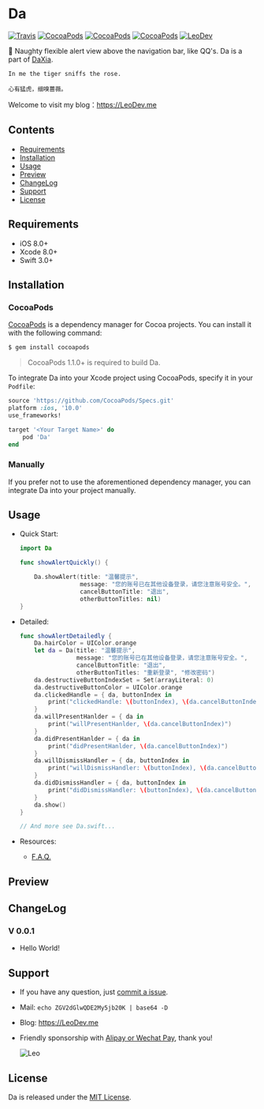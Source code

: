 # Da

[![Travis](https://img.shields.io/travis/iTofu/Da.svg?style=flat)](https://travis-ci.org/iTofu/Da)
[![CocoaPods](https://img.shields.io/cocoapods/v/Da.svg)](http://cocoadocs.org/docsets/Da)
[![CocoaPods](https://img.shields.io/cocoapods/l/Da.svg)](https://raw.githubusercontent.com/iTofu/Da/master/LICENSE)
[![CocoaPods](https://img.shields.io/cocoapods/p/Da.svg)](http://cocoadocs.org/docsets/Da)
[![LeoDev](https://img.shields.io/badge/blog-LeoDev.me-brightgreen.svg)](https://LeoDev.me)

🌟 Naughty flexible alert view above the navigation bar, like QQ's. Da is a part of [DaXia](https://github.com/iTofu/DaXia).

<!-- ![Da](https://raw.githubusercontent.com/iTofu/Da/master/DaDemoImage/DaDemoImage.png) -->

```
In me the tiger sniffs the rose.

心有猛虎，细嗅蔷薇。
```

Welcome to visit my blog：https://LeoDev.me



## Contents

* [Requirements](https://github.com/iTofu/Da#requirements)
* [Installation](https://github.com/iTofu/Da#installation)
* [Usage](https://github.com/iTofu/Da#usage)
* [Preview](https://github.com/iTofu/Da#preview)
* [ChangeLog](https://github.com/iTofu/Da#changelog)
* [Support](https://github.com/iTofu/Da#support)
* [License](https://github.com/iTofu/Da#license)



## Requirements

* iOS 8.0+
* Xcode 8.0+
* Swift 3.0+



## Installation

### CocoaPods

[CocoaPods](http://cocoapods.org) is a dependency manager for Cocoa projects. You can install it with the following command:

```bash
$ gem install cocoapods
```

> CocoaPods 1.1.0+ is required to build Da.

To integrate Da into your Xcode project using CocoaPods, specify it in your `Podfile`:

```ruby
source 'https://github.com/CocoaPods/Specs.git'
platform :ios, '10.0'
use_frameworks!

target '<Your Target Name>' do
    pod 'Da'
end
```

### Manually

If you prefer not to use the aforementioned dependency manager, you can integrate Da into your project manually.



## Usage

* Quick Start:

  ```swift
  import Da

  func showAlertQuickly() {

      Da.showAlert(title: "温馨提示",
                   message: "您的账号已在其他设备登录，请您注意账号安全。",
                   cancelButtonTitle: "退出",
                   otherButtonTitles: nil)
  }
  ```

* Detailed:

  ```swift
  func showAlertDetailedly {
      Da.hairColor = UIColor.orange
      let da = Da(title: "温馨提示",
                  message: "您的账号已在其他设备登录，请您注意账号安全。",
                  cancelButtonTitle: "退出",
                  otherButtonTitles: "重新登录", "修改密码")
      da.destructiveButtonIndexSet = Set(arrayLiteral: 0)
      da.destructiveButtonColor = UIColor.orange
      da.clickedHandle = { da, buttonIndex in
          print("clickedHandle: \(buttonIndex), \(da.cancelButtonIndex)")
      }
      da.willPresentHanlder = { da in
          print("willPresentHanlder, \(da.cancelButtonIndex)")
      }
      da.didPresentHanlder = { da in
          print("didPresentHanlder, \(da.cancelButtonIndex)")
      }
      da.willDismissHandler = { da, buttonIndex in
          print("willDismissHandler: \(buttonIndex), \(da.cancelButtonIndex)")
      }
      da.didDismissHandler = { da, buttonIndex in
          print("didDismissHandler: \(buttonIndex), \(da.cancelButtonIndex)")
      }
      da.show()
  }

  // And more see Da.swift...
  ```

* Resources:

  * [F.A.Q.](https://github.com/iTofu/Da/issues?q=)


## Preview

<!-- ![Da](https://raw.githubusercontent.com/iTofu/Da/master/DaDemoImage/DaDemoImageInfo.png)
---
![Da](https://raw.githubusercontent.com/iTofu/Da/master/DaDemoImage/DaDemoImageSuccess.png)
---
![Da](https://raw.githubusercontent.com/iTofu/Da/master/DaDemoImage/DaDemoImageWarning.png) -->


## ChangeLog

### V 0.0.1

* Hello World!



## Support

* If you have any question, just [commit a issue](https://github.com/iTofu/Da/issues/new).

* Mail: `echo ZGV2dGlwQDE2My5jb20K | base64 -D`

* Blog: https://LeoDev.me

* Friendly sponsorship with [Alipay or Wechat Pay](https://cdnqiniu.leodev.me/paid_to_leo.png), thank you!

  ![Leo](https://cdnqiniu.leodev.me/paid_to_leo.png)


## License

Da is released under the [MIT License](https://github.com/iTofu/Da/blob/master/LICENSE).
